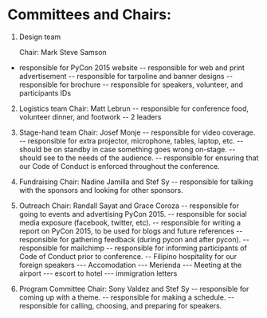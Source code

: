 Committees and Chairs:
=====================

1. Design team

   Chair: Mark Steve Samson
  * responsible for PyCon 2015 website
-- responsible for web and print advertisement
-- responsible for tarpoline and banner designs
-- responsible for brochure
-- responsible for speakers, volunteer, and participants IDs

2. Logistics team
   Chair: Matt Lebrun
-- responsible for conference food, volunteer dinner, and footwork
-- 2 leaders

3. Stage-hand team
   Chair: Josef Monje
-- responsible for video coverage.
-- responsible for extra projector, microphone, tables, laptop, etc.
-- should be on standby in case something goes wrong on-stage.
-- should see to the needs of the audience.
-- responsible for ensuring that our Code of Conduct is enforced throughout the conference.

4. Fundraising
   Chair: Nadine Jamilla and Stef Sy
-- responsible for talking with the sponsors and looking for other sponsors.

5. Outreach
   Chair: Randall Sayat and Grace Coroza
-- responsible for going to events and advertising PyCon 2015.
-- responsible for social media exposure (facebook, twitter, etc).
-- responsible for writing a report on PyCon 2015, to be used for blogs and future references
-- responsible for gathering feedback (during pycon and after pycon).
-- responsible for mailchimp
-- responsible for informing participants of Code of Conduct prior to conference.
-- Filipino hospitality for our foreign speakers 
--- Accomodation
--- Merienda
--- Meeting at the airport
--- escort to hotel
--- immigration letters

6. Program Committee
   Chair: Sony Valdez and Stef Sy
-- responsible for coming up with a theme.
-- responsible for making a schedule.
-- responsible for calling, choosing, and preparing for speakers.
